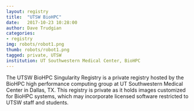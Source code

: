 ```yaml
---
layout: registry
title:  "UTSW BioHPC"
date:   2017-10-23 10:28:00
author: Dave Trudgian
categories:
- registry
img: robots/robot1.png
thumb: robots/robot1.png
tagged: private, UTSW
institution: UT Southwestern Medical Center, BioHPC
---
```


The UTSW BioHPC Singularity Registry is a private registry hosted by the BioHPC high performance computing group at UT Southwestern Medical Center in Dallas, TX. This registry is private as it holds images customized for BioHPC systems, which may incorporate licensed software restricted to UTSW staff and students.
